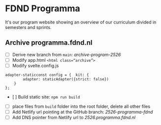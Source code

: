 # FDND Programma
It's our program website showing an overview of our curriculum divided in semesters and sprints.

## Archive programma.fdnd.nl

- [ ] Derive new branch from `main`: _archive-program-2526_  
- [ ] Modify app.html `<html class=“archive”>`  
- [ ] Modify svelte.config.js

```
adapter-staticconst config = { 	kit: {
		adapter: staticAdapter({strict: false})
	}
};
```

- [ ] Build static site: `npm run build`  
- [ ] place files from `build` folder into the root folder, delete all other files
- [ ] Add Netlify url pointing at the GitHub branch: _2526-programma-fdnd_
- [ ] Add DNS pointer from Netlify url to _2526.programma.fdnd.nl_
